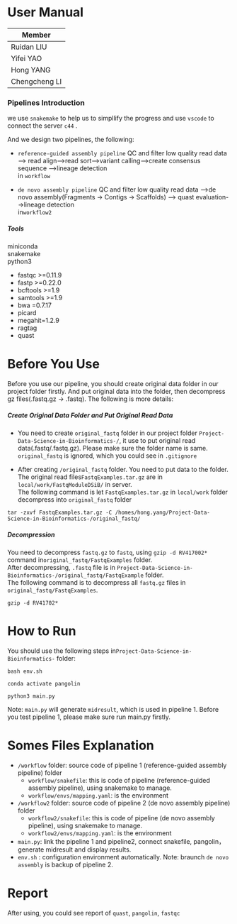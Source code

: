 # User Manual

|  Member       | 
|  ----         |
| Ruidan LIU    | 
| Yifei YAO     | 
| Hong YANG     | 
| Chengcheng LI | 


### Pipelines Introduction

we use `snakemake` to help us to simpllify the progress and use `vscode` to connect the server `c44` .

And we design two pipelines, the following:

- `reference-guided assembly pipeline` QC and filter low quality read data --> read align-->read sort-->variant calling-->create consensus sequence -->lineage detection</br>
in `workflow`

- `de novo assembly pipeline` QC and filter low quality read data -->de novo assembly(Fragments -> Contigs -> Scaffolds) --> quast evaluation-->lineage detection</br>
in`workflow2`



##### Tools

miniconda</br>
snakemake</br>
python3</br>
- fastqc >=0.11.9
- fastp >=0.22.0
- bcftools >=1.9
- samtools >=1.9
- bwa =0.7.17
- picard
- megahit=1.2.9
- ragtag
- quast


# Before You Use

Before you use our pipeline, you should create original data folder in our project folder firstly. And put original data into the folder, then decompress gz files(.fastq.gz -> .fastq). The following is more details:

##### Create Original Data Folder and Put Original Read Data

*  You need to create `original_fastq` folder in our project folder `Project-Data-Science-in-Bioinformatics-/`, it use to put original read data(.fastq/.fastq.gz). Please make sure the folder name is same. </br>
`original_fastq` is ignored, which you could see in `.gitignore`</br>


* After creating `/original_fastq` folder. You need to put data to the folder. </br>
The original read files`FastqExamples.tar.gz` are in `local/work/FastqModuleDSiB/` in server. </br>
The following command is let `FastqExamples.tar.gz` in `local/work` folder decompress into `original_fastq` folder</br>
```
tar -zxvf FastqExamples.tar.gz -C /homes/hong.yang/Project-Data-Science-in-Bioinformatics-/original_fastq/
```
##### Decompression
You need to decompress `fastq.gz` to `fastq`, using `gzip -d RV417002*` command in`original_fastq/FastqExamples` folder.</br>
After decompressing, `.fastq` file is in `Project-Data-Science-in-Bioinformatics-/original_fastq/FastqExample` folder.</br>
The following command is to decompress all `fastq.gz` files in `original_fastq/FastqExamples`.

```
gzip -d RV41702*
```

  
# How to Run

You should use the following steps in`Project-Data-Science-in-Bioinformatics-` folder:
```
bash env.sh
```

```
conda activate pangolin
```

```
python3 main.py
```
Note: `main.py` will generate `midresult`, which is used in pipeline 1. Before you test pipeline 1,  please make sure run main.py firstly.
# Somes Files Explanation
* `/workflow` folder: source code of pipeline 1  (reference-guided assembly pipeline) folder </br>
  * `workflow/snakefile`: this is code of pipeline (reference-guided assembly pipeline), using snakemake to manage.</br>
  * `workflow/envs/mapping.yaml`: is the environment
* `/workflow2` folder: source code of pipeline 2 (de novo assembly pipeline) folder </br>
  * `workflow2/snakefile`: this is code of pipeline (de novo assembly pipeline), using snakemake to manage.</br>
  * `workflow2/envs/mapping.yaml`: is the environment
* `main.py`: link the pipeline 1 and pipeline2, connect snakefile, pangolin，generate midresult and display results. 
* `env.sh` : configuration environment automatically.
Note: braunch `de novo assembly` is backup of pipeline 2.

# Report
After using, you could see report of `quast`, `pangolin`, `fastqc`
